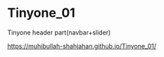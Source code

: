 # Tinyone_01
Tinyone header part(navbar+slider)

https://muhibullah-shahjahan.github.io/Tinyone_01/
